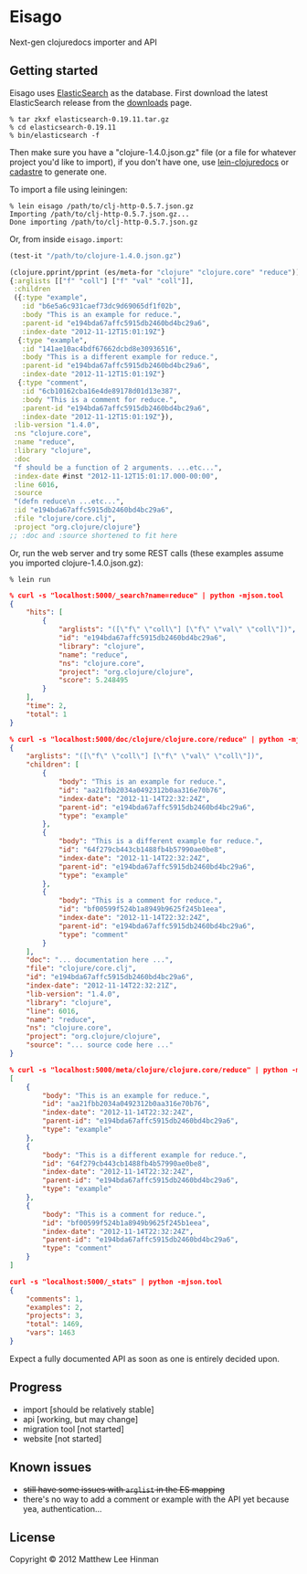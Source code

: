 # Eisago

Next-gen clojuredocs importer and API

## Getting started

Eisago uses [ElasticSearch](http://elasticsearch.org) as the database.
First download the latest ElasticSearch release from the
[downloads](http://www.elasticsearch.org/download/) page.

```shell
% tar zkxf elasticsearch-0.19.11.tar.gz
% cd elasticsearch-0.19.11
% bin/elasticsearch -f
```

Then make sure you have a "clojure-1.4.0.json.gz" file (or a file for
whatever project you'd like to import), if you don't have one, use
[lein-clojuredocs](https://github.com/dakrone/lein-clojuredocs) or
[cadastre](https://github.com/dakrone/cadastre) to generate one.

To import a file using leiningen:

```shell
% lein eisago /path/to/clj-http-0.5.7.json.gz
Importing /path/to/clj-http-0.5.7.json.gz...
Done importing /path/to/clj-http-0.5.7.json.gz
```

Or, from inside `eisago.import`:

```clojure
(test-it "/path/to/clojure-1.4.0.json.gz")

(clojure.pprint/pprint (es/meta-for "clojure" "clojure.core" "reduce"))
{:arglists [["f" "coll"] ["f" "val" "coll"]],
 :children
 ({:type "example",
   :id "b6e5a6c931caef73dc9d69065df1f02b",
   :body "This is an example for reduce.",
   :parent-id "e194bda67affc5915db2460bd4bc29a6",
   :index-date "2012-11-12T15:01:19Z"}
  {:type "example",
   :id "141ae10ac4bdf67662dcbd8e30936516",
   :body "This is a different example for reduce.",
   :parent-id "e194bda67affc5915db2460bd4bc29a6",
   :index-date "2012-11-12T15:01:19Z"}
  {:type "comment",
   :id "6cb10162cba16e4de89178d01d13e387",
   :body "This is a comment for reduce.",
   :parent-id "e194bda67affc5915db2460bd4bc29a6",
   :index-date "2012-11-12T15:01:19Z"}),
 :lib-version "1.4.0",
 :ns "clojure.core",
 :name "reduce",
 :library "clojure",
 :doc
 "f should be a function of 2 arguments. ...etc...",
 :index-date #inst "2012-11-12T15:01:17.000-00:00",
 :line 6016,
 :source
 "(defn reduce\n ...etc...",
 :id "e194bda67affc5915db2460bd4bc29a6",
 :file "clojure/core.clj",
 :project "org.clojure/clojure"}
;; :doc and :source shortened to fit here
```

Or, run the web server and try some REST calls (these examples assume
you imported clojure-1.4.0.json.gz):

```
% lein run
```

```json
% curl -s "localhost:5000/_search?name=reduce" | python -mjson.tool
{
    "hits": [
        {
            "arglists": "([\"f\" \"coll\"] [\"f\" \"val\" \"coll\"])",
            "id": "e194bda67affc5915db2460bd4bc29a6",
            "library": "clojure",
            "name": "reduce",
            "ns": "clojure.core",
            "project": "org.clojure/clojure",
            "score": 5.248495
        }
    ],
    "time": 2,
    "total": 1
}
```

```json
% curl -s "localhost:5000/doc/clojure/clojure.core/reduce" | python -mjson.tool
{
    "arglists": "([\"f\" \"coll\"] [\"f\" \"val\" \"coll\"])",
    "children": [
        {
            "body": "This is an example for reduce.",
            "id": "aa21fbb2034a0492312b0aa316e70b76",
            "index-date": "2012-11-14T22:32:24Z",
            "parent-id": "e194bda67affc5915db2460bd4bc29a6",
            "type": "example"
        },
        {
            "body": "This is a different example for reduce.",
            "id": "64f279cb443cb1488fb4b57990ae0be8",
            "index-date": "2012-11-14T22:32:24Z",
            "parent-id": "e194bda67affc5915db2460bd4bc29a6",
            "type": "example"
        },
        {
            "body": "This is a comment for reduce.",
            "id": "bf00599f524b1a8949b9625f245b1eea",
            "index-date": "2012-11-14T22:32:24Z",
            "parent-id": "e194bda67affc5915db2460bd4bc29a6",
            "type": "comment"
        }
    ],
    "doc": "... documentation here ...",
    "file": "clojure/core.clj",
    "id": "e194bda67affc5915db2460bd4bc29a6",
    "index-date": "2012-11-14T22:32:21Z",
    "lib-version": "1.4.0",
    "library": "clojure",
    "line": 6016,
    "name": "reduce",
    "ns": "clojure.core",
    "project": "org.clojure/clojure",
    "source": "... source code here ..."
}
```

```json
% curl -s "localhost:5000/meta/clojure/clojure.core/reduce" | python -mjson.tool
[
    {
        "body": "This is an example for reduce.",
        "id": "aa21fbb2034a0492312b0aa316e70b76",
        "index-date": "2012-11-14T22:32:24Z",
        "parent-id": "e194bda67affc5915db2460bd4bc29a6",
        "type": "example"
    },
    {
        "body": "This is a different example for reduce.",
        "id": "64f279cb443cb1488fb4b57990ae0be8",
        "index-date": "2012-11-14T22:32:24Z",
        "parent-id": "e194bda67affc5915db2460bd4bc29a6",
        "type": "example"
    },
    {
        "body": "This is a comment for reduce.",
        "id": "bf00599f524b1a8949b9625f245b1eea",
        "index-date": "2012-11-14T22:32:24Z",
        "parent-id": "e194bda67affc5915db2460bd4bc29a6",
        "type": "comment"
    }
]
```

```json
curl -s "localhost:5000/_stats" | python -mjson.tool
{
    "comments": 1,
    "examples": 2,
    "projects": 3,
    "total": 1469,
    "vars": 1463
}
```

Expect a fully documented API as soon as one is entirely decided upon.

## Progress

- import [should be relatively stable]
- api [working, but may change]
- migration tool [not started]
- website [not started]

## Known issues

- <del>still have some issues with `arglist` in the ES mapping</del>
- there's no way to add a comment or example with the API yet because yea, authentication...

## License

Copyright © 2012 Matthew Lee Hinman
